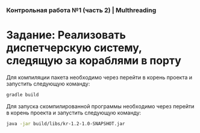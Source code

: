 ### Контрольная работа №1 (часть 2) | Multhreading
# Задание: Реализовать диспетчерскую систему, следящую за кораблями в порту
Для компиляции пакета необходимо через перейти в корень проекта и запустить следующую команду:
``` bash
gradle build
```

Для запуска скомпилированной программы необходимо через перейти в корень проекта и запустить следующую команду:
``` bash
java -jar build/libs/kr-1.2-1.0-SNAPSHOT.jar
```
